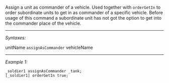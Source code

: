 Assign a unit as commander of a vehicle. Used together with `orderGetIn` to order subordinate units to get in as commander of a specific vehicle.
Before usage of this command a subordinate unit has not got the option to get into the commander place of the vehicle.


---
*Syntaxes:*

unitName `assignAsCommander` vehicleName

---
*Example 1:*

```sqf
_soldier1 assignAsCommander _tank;
[_soldier1] orderGetIn true;
```